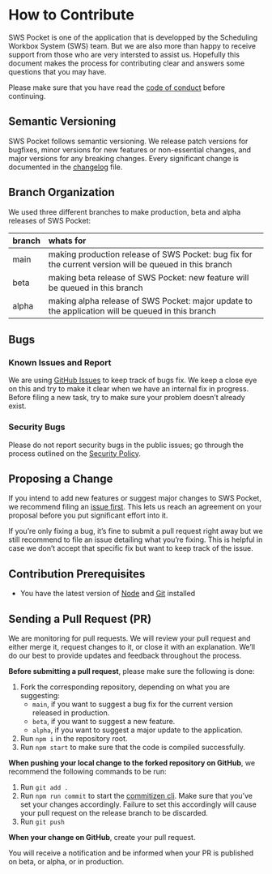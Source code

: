 # How to Contribute
SWS Pocket is one of the application that is developped by the Scheduling Workbox System (SWS) team. But we are also more than happy to receive support from those who are very intersted to assist us. Hopefully this document makes the process for contributing clear and answers some questions that you may have.

Please make sure that you have read the [code of conduct](https://github.com/sws2apps/sws-pocket/blob/main/CODE_OF_CONDUCT.md) before continuing.

## Semantic Versioning
SWS Pocket follows semantic versioning. We release patch versions for bugfixes, minor versions for new features or non-essential changes, and major versions for any breaking changes. Every significant change is documented in the [changelog](https://github.com/sws2apps/sws-pocket/blob/main/CHANGELOG.md) file.

## Branch Organization
We used three different branches to make production, beta and alpha releases of SWS Pocket:

| branch | whats for |
| :----- | :-------- |
| main   | making production release of SWS Pocket: bug fix for the current version will be queued in this branch |
| beta   | making beta release of SWS Pocket: new feature will be queued in this branch |
| alpha   | making alpha release of SWS Pocket: major update to the application will be queued in this branch |

## Bugs

### Known Issues and Report
We are using [GitHub Issues](https://github.com/sws2apps/sws-pocket/issues) to keep track of bugs fix. We keep a close eye on this and try to make it clear when we have an internal fix in progress. Before filing a new task, try to make sure your problem doesn’t already exist.

### Security Bugs
Please do not report security bugs in the public issues; go through the process outlined on the [Security Policy](https://github.com/sws2apps/sws-pocket/blob/main/SECURITY.md).

## Proposing a Change
If you intend to add new features or suggest major changes to SWS Pocket, we recommend filing an [issue first](https://github.com/sws2apps/sws-pocket/issues). This lets us reach an agreement on your proposal before you put significant effort into it.

If you’re only fixing a bug, it’s fine to submit a pull request right away but we still recommend to file an issue detailing what you’re fixing. This is helpful in case we don’t accept that specific fix but want to keep track of the issue.

## Contribution Prerequisites
- You have the latest version of [Node](https://nodejs.org) and [Git](https://git-scm.com) installed

## Sending a Pull Request (PR)
We are monitoring for pull requests. We will review your pull request and either merge it, request changes to it, or close it with an explanation. We’ll do our best to provide updates and feedback throughout the process.

**Before submitting a pull request**, please make sure the following is done:
1. Fork the corresponding repository, depending on what you are suggesting:
   - `main`, if you want to suggest a bug fix for the current version released in production.
   - `beta`, if you want to suggest a new feature.
   - `alpha`, if you want to suggest a major update to the application.
2. Run `npm i` in the repository root.
3. Run `npm start` to make sure that the code is compiled successfully.

**When pushing your local change to the forked repository on GitHub**, we recommend the following commands to be run:
1. Run `git add .`
2. Run `npm run commit` to start the [commitizen cli](https://github.com/commitizen/cz-cli#using-the-command-line-tool). Make sure that you’ve set your changes accordingly. Failure to set this accordingly will cause your pull request on the release branch to be discarded.
3. Run `git push`

**When your change on GitHub**, create your pull request.

You will receive a notification and be informed when your PR is published on beta, or alpha, or in production.
